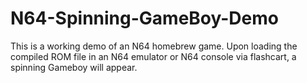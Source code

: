 # N64-Spinning-GameBoy-Demo

This is a working demo of an N64 homebrew game. Upon loading the compiled ROM file in an N64 emulator or N64 console via flashcart, a spinning Gameboy will appear.
